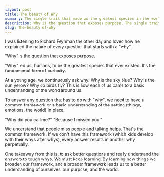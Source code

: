 ```yaml
---
layout: post
title: The beauty of Why
summary: The single trait that made us the greatest species in the world.
description: Why is the question that exposes purpose. The single trait that made us the greatest species in the world. To ask better questions and understand the answers. We must keep learning and broaden our framework, to get a better understanding of ourselves, our purpose and the world.
slug: the-beauty-of-why
---
```


I was listening to Richard Feynman the other day and loved how he explained the nature of every question that starts with a "why".

"Why" is the question that exposes purpose.

"Why" led us, humans, to be the greatest species that ever existed. It's the fundamental form of curiosity.

At a young age, we continuously ask why. Why is the sky blue? Why is the sun yellow? Why do birds fly? This is how each of us came to a basic understanding of the world around us.

To answer any question that has to do with "why", we need to have a common framework or a basic understanding of the setting (things, emotions, the world) in place.

"Why did you call me?"
"Because I missed you."

We understand that people miss people and talking helps. That's the common framework. If we don't have this framework (which kids develop with their whys after whys), every answer results in another why perpetually.

One takeaway from this is, to ask better questions and really understand the answers to tough whys. We must keep learning. By learning new things we broaden our framework, and a broader framework leads us to a better understanding of ourselves, our purpose, and the world.
